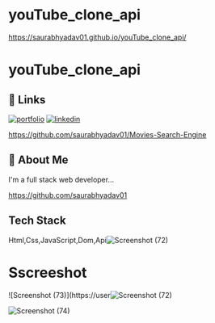 # youTube_clone_api
https://saurabhyadav01.github.io/youTube_clone_api/


# youTube_clone_api

## 🔗 Links
[![portfolio](https://img.shields.io/badge/my_portfolio-000?style=for-the-badge&logo=ko-fi&logoColor=white)](https://sauraabh-portfolio.vercel.app/)
[![linkedin](https://img.shields.io/badge/linkedin-0A66C2?style=for-the-badge&logo=linkedin&logoColor=white)](https://www.linkedin.com/in/saurabh-yadav-7795731a2/)

https://github.com/saurabhyadav01/Movies-Search-Engine
## 🚀 About Me
I'm a full stack web  developer...

https://github.com/saurabhyadav01



## Tech Stack
Html,Css,JavaScript,Dom,Api![Screenshot (72)](https://user-images.githubusercontent.com/72351102/159330850-5e0e0e84-1bfe-430c-a944-cf98608a5cf6.png)



# Sscreeshot
![Screenshot (73)](https://user![Screenshot (72)](https://user-images.githubusercontent.com/72351102/159330913-dd18da97-0fcd-4207-ba39-9f0ede890504.png)





![Screenshot (74)](https://user-images.githubusercontent.com/72351102/159331258-84e3944b-0d2c-44c3-b49b-0104859dfd34.png)
